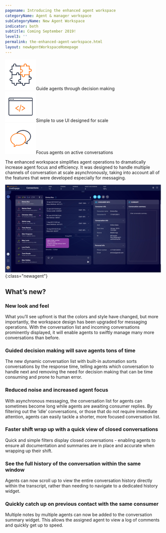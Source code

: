 ```yaml
---
pagename: Introducing the enhanced agent workspace
categoryName: Agent & manager workspace
subCategoryName: New Agent Workspace
indicator: both
subtitle: Coming September 2019!
level3: ''
permalink: the-enhanced-agent-workspace.html
layout: newAgentWorkspaceHomepage
---
```


<div class="homeRow">
  <div class="homeBox"><img src="img/puzzle.svg"><span>Guide agents through decision making</span></div>
  <div class="homeBox"><img src="img/web.svg"><span>Simple to use UI designed for scale</span></div>
  <div class="homeBox"><img src="img/bubble.svg"><span>Focus agents on active conversations</span></div>
</div>

The enhanced workspace simplifies agent operations to dramatically increase agent focus and efficiency. It was designed to handle multiple channels of conversation at scale asynchronously, taking into account all of the features that were developed especially for messaging.


![alt text](/img/new-agent-workspace-5.jpg){:class="newagent"}

## What’s new?

### New look and feel

What you’ll see upfront is that the colors and style have changed, but more importantly, the workspace design has been upgraded for messaging operations. With the conversation list and incoming conversations prominently displayed, it will enable agents to swiftly manage many more conversations than before.

### Guided decision making will save agents tons of time

The new dynamic conversation list with built-in automation sorts conversations by the response time, telling agents which conversation to handle next and removing the need for decision making that can be time consuming and prone to human error.

### Reduced noise and increased agent focus

With asynchronous messaging, the conversation list for agents can sometimes become long while agents are awaiting consumer replies. By filtering out the ‘idle’ conversations, or those that do not require immediate attention, agents can easily tackle a shorter, more focused conversation list.  

### Faster shift wrap up with a quick view of closed conversations

Quick and simple filters display closed conversations - enabling agents to ensure all documentation and summaries are in place and accurate when wrapping up their shift.

### See the full history of the conversation within the same window

Agents can now scroll up to view the entire conversation history directly within the transcript, rather than needing to navigate to a dedicated history widget.

### Quickly catch up on previous contact with the same consumer

Multiple notes by multiple agents can now be added to the conversation summary widget. This allows the assigned agent to view a log of comments and quickly get up to speed.

